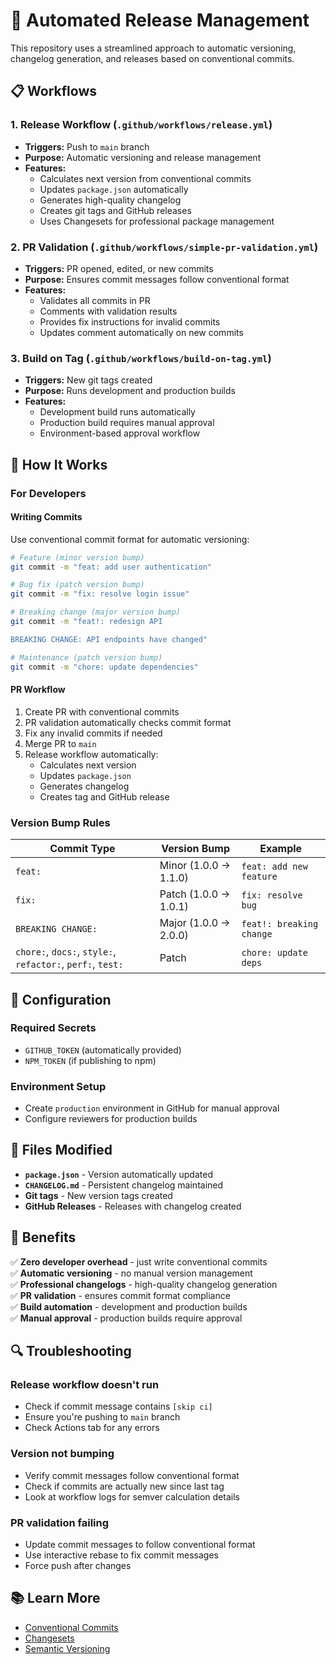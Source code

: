 # 🚀 Automated Release Management

This repository uses a streamlined approach to automatic versioning, changelog generation, and releases based on conventional commits.

## 📋 Workflows

### 1. **Release Workflow** (`.github/workflows/release.yml`)
- **Triggers:** Push to `main` branch
- **Purpose:** Automatic versioning and release management
- **Features:**
  - Calculates next version from conventional commits
  - Updates `package.json` automatically
  - Generates high-quality changelog
  - Creates git tags and GitHub releases
  - Uses Changesets for professional package management

### 2. **PR Validation** (`.github/workflows/simple-pr-validation.yml`)
- **Triggers:** PR opened, edited, or new commits
- **Purpose:** Ensures commit messages follow conventional format
- **Features:**
  - Validates all commits in PR
  - Comments with validation results
  - Provides fix instructions for invalid commits
  - Updates comment automatically on new commits

### 3. **Build on Tag** (`.github/workflows/build-on-tag.yml`)
- **Triggers:** New git tags created
- **Purpose:** Runs development and production builds
- **Features:**
  - Development build runs automatically
  - Production build requires manual approval
  - Environment-based approval workflow

## 🎯 How It Works

### For Developers

#### Writing Commits
Use conventional commit format for automatic versioning:

```bash
# Feature (minor version bump)
git commit -m "feat: add user authentication"

# Bug fix (patch version bump)  
git commit -m "fix: resolve login issue"

# Breaking change (major version bump)
git commit -m "feat!: redesign API

BREAKING CHANGE: API endpoints have changed"

# Maintenance (patch version bump)
git commit -m "chore: update dependencies"
```

#### PR Workflow
1. Create PR with conventional commits
2. PR validation automatically checks commit format
3. Fix any invalid commits if needed
4. Merge PR to `main`
5. Release workflow automatically:
   - Calculates next version
   - Updates `package.json`
   - Generates changelog
   - Creates tag and GitHub release

### Version Bump Rules

| Commit Type | Version Bump | Example |
|-------------|---------------|---------|
| `feat:` | Minor (1.0.0 → 1.1.0) | `feat: add new feature` |
| `fix:` | Patch (1.0.0 → 1.0.1) | `fix: resolve bug` |
| `BREAKING CHANGE:` | Major (1.0.0 → 2.0.0) | `feat!: breaking change` |
| `chore:`, `docs:`, `style:`, `refactor:`, `perf:`, `test:` | Patch | `chore: update deps` |

## 🔧 Configuration

### Required Secrets
- `GITHUB_TOKEN` (automatically provided)
- `NPM_TOKEN` (if publishing to npm)

### Environment Setup
- Create `production` environment in GitHub for manual approval
- Configure reviewers for production builds

## 📁 Files Modified

- **`package.json`** - Version automatically updated
- **`CHANGELOG.md`** - Persistent changelog maintained
- **Git tags** - New version tags created
- **GitHub Releases** - Releases with changelog created

## 🚀 Benefits

✅ **Zero developer overhead** - just write conventional commits  
✅ **Automatic versioning** - no manual version management  
✅ **Professional changelogs** - high-quality changelog generation  
✅ **PR validation** - ensures commit format compliance  
✅ **Build automation** - development and production builds  
✅ **Manual approval** - production builds require approval  

## 🔍 Troubleshooting

### Release workflow doesn't run
- Check if commit message contains `[skip ci]`
- Ensure you're pushing to `main` branch
- Check Actions tab for any errors

### Version not bumping
- Verify commit messages follow conventional format
- Check if commits are actually new since last tag
- Look at workflow logs for semver calculation details

### PR validation failing
- Update commit messages to follow conventional format
- Use interactive rebase to fix commit messages
- Force push after changes

## 📚 Learn More

- [Conventional Commits](https://www.conventionalcommits.org/)
- [Changesets](https://github.com/changesets/changesets)
- [Semantic Versioning](https://semver.org/)
